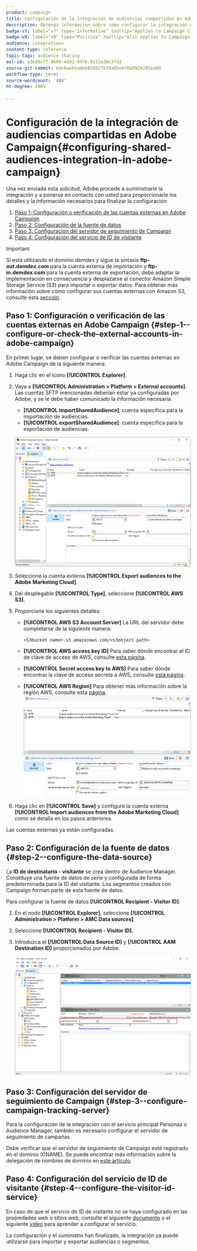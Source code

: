 ```yaml
---
product: campaign
title: Configuración de la integración de audiencias compartidas en Adobe Campaign
description: Obtenga información sobre cómo configurar la integración de audiencias compartidas
badge-v7: label="v7" type="Informative" tooltip="Applies to Campaign Classic v7"
badge-v8: label="v8" type="Positive" tooltip="Also applies to Campaign v8"
audience: integrations
content-type: reference
topic-tags: audience-sharing
exl-id: a3e26cff-9609-4d91-8976-9213a30c3fd2
source-git-commit: 6dc6aeb5adeb82d527b39a05ee70a9926205ea0b
workflow-type: tm+mt
source-wordcount: '484'
ht-degree: 100%

---
```


# Configuración de la integración de audiencias compartidas en Adobe Campaign{#configuring-shared-audiences-integration-in-adobe-campaign}



Una vez enviada esta solicitud, Adobe procede a suministrarle la integración y a ponerse en contacto con usted para proporcionarle los detalles y la información necesarios para finalizar la configuración:

1. [Paso 1: Configuración o verificación de las cuentas externas en Adobe Campaign](#step-1--configure-or-check-the-external-accounts-in-adobe-campaign)
1. [Paso 2: Configuración de la fuente de datos](#step-2--configure-the-data-source)
1. [Paso 3: Configuración del servidor de seguimiento de Campaign](#step-3--configure-campaign-tracking-server)
1. [Paso 4: Configuración del servicio de ID de visitante](#step-4--configure-the-visitor-id-service)

>[!IMPORTANT]
>
>Si está utilizando el dominio demdex y sigue la sintaxis **ftp-out.demdex.com** para la cuenta externa de importación y **ftp-in.demdex.com** para la cuenta externa de exportación, debe adaptar la implementación en consecuencia y desplazarse al conector Amazon Simple Storage Service (S3) para importar o exportar datos. Para obtener más información sobre cómo configurar sus cuentas externas con Amazon S3, consulte esta [sección](../../integrations/using/configuring-shared-audiences-integration-in-adobe-campaign.md#step-1--configure-or-check-the-external-accounts-in-adobe-campaign).

## Paso 1: Configuración o verificación de las cuentas externas en Adobe Campaign {#step-1--configure-or-check-the-external-accounts-in-adobe-campaign}

En primer lugar, se deben configurar o verificar las cuentas externas en Adobe Campaign de la siguiente manera:

1. Haga clic en el icono **[!UICONTROL Explorer]**.
1. Vaya a **[!UICONTROL Administration > Platform > External accounts]**. Las cuentas SFTP mencionadas deberían estar ya configuradas por Adobe, y se le debe haber comunicado la información necesaria.

   * **[!UICONTROL importSharedAudience]**: cuenta específica para la importación de audiencias.
   * **[!UICONTROL exportSharedAudience]**: cuenta específica para la exportación de audiencias.

   ![](assets/aam_config_1.png)

1. Seleccione la cuenta externa **[!UICONTROL Export audiences to the Adobe Marketing Cloud]**.

1. Del desplegable **[!UICONTROL Type]**, seleccione **[!UICONTROL AWS S3]**.

1. Proporcione los siguientes detalles:

   * **[!UICONTROL AWS S3 Account Server]**
La URL del servidor debe completarse de la siguiente manera:

      ```
      <S3bucket name>.s3.amazonaws.com/<s3object path>
      ```

   * **[!UICONTROL AWS access key ID]** Para saber dónde encontrar el ID de clave de acceso de AWS, consulte [esta página](https://docs.aws.amazon.com/general/latest/gr/aws-sec-cred-types.html#access-keys-and-secret-access-keys).

   * **[!UICONTROL Secret access key to AWS]**
Para saber dónde encontrar la clave de acceso secreta a AWS, consulte [esta página](https://aws.amazon.com/fr/blogs/security/wheres-my-secret-access-key/).

   * **[!UICONTROL AWS Region]**
Para obtener más información sobre la región AWS, consulte esta [página](https://aws.amazon.com/about-aws/global-infrastructure/regions_az/).
   ![](assets/aam_config_2.png)

1. Haga clic en **[!UICONTROL Save]** y configure la cuenta externa **[!UICONTROL Import audiences from the Adobe Marketing Cloud]** como se detalla en los pasos anteriores.

Las cuentas externas ya están configuradas.

## Paso 2: Configuración de la fuente de datos {#step-2--configure-the-data-source}

La **ID de destinatario - visitante** se crea dentro de Audience Manager. Constituye una fuente de datos de serie y configurada de forma predeterminada para la ID del visitante. Los segmentos creados con Campaign forman parte de esta fuente de datos.

Para configurar la fuente de datos **[!UICONTROL Recipient - Visitor ID]**:

1. En el nodo **[!UICONTROL Explorer]**, seleccione **[!UICONTROL Administration > Platform > AMC Data sources]**.
1. Seleccione **[!UICONTROL Recipient - Visitor ID]**.
1. Introduzca el **[!UICONTROL Data Source ID]** y **[!UICONTROL AAM Destination ID]** proporcionados por Adobe.

   ![](assets/aam_config_3.png)

## Paso 3: Configuración del servidor de seguimiento de Campaign {#step-3--configure-campaign-tracking-server}

Para la configuración de la integración con el servicio principal Personas o Audience Manager, también es necesario configurar el servidor de seguimiento de campañas.

Debe verificar que el servidor de seguimiento de Campaign esté registrado en el dominio (CNAME). Se puede encontrar más información sobre la delegación de nombres de dominio en [este artículo](https://experienceleague.adobe.com/docs/control-panel/using/subdomains-and-certificates/setting-up-new-subdomain.html?lang=es).

## Paso 4: Configuración del servicio de ID de visitante {#step-4--configure-the-visitor-id-service}

En caso de que el servicio de ID de visitante no se haya configurado en las propiedades web o sitios web, consulte el siguiente [documento](https://experienceleague.adobe.com/docs/id-service/using/implementation/setup-aam-analytics.html?lang=es) o el siguiente [vídeo](https://helpx.adobe.com/marketing-cloud/how-to/email-marketing.html#step-two) para aprender a configurar el servicio.

La configuración y el suministro han finalizado, la integración ya puede utilizarse para importar y exportar audiencias o segmentos.
